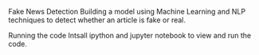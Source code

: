 
Fake News Detection
Building a model using Machine Learning and NLP techniques to detect whether an article is fake or real.

Running the code
Intsall ipython and jupyter notebook to view and run the code.
